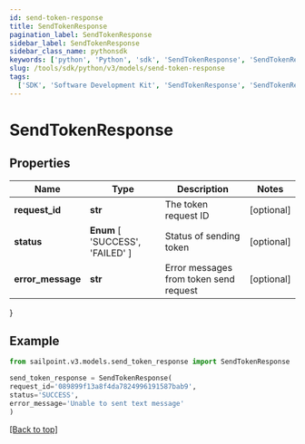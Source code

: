 ```yaml
---
id: send-token-response
title: SendTokenResponse
pagination_label: SendTokenResponse
sidebar_label: SendTokenResponse
sidebar_class_name: pythonsdk
keywords: ['python', 'Python', 'sdk', 'SendTokenResponse', 'SendTokenResponse']
slug: /tools/sdk/python/v3/models/send-token-response
tags:
  ['SDK', 'Software Development Kit', 'SendTokenResponse', 'SendTokenResponse']
---
```


# SendTokenResponse

## Properties

| Name | Type | Description | Notes |
| --- | --- | --- | --- |
| **request_id** | **str** | The token request ID | [optional] |
| **status** | **Enum** [ 'SUCCESS', 'FAILED' ] | Status of sending token | [optional] |
| **error_message** | **str** | Error messages from token send request | [optional] |

}

## Example

```python
from sailpoint.v3.models.send_token_response import SendTokenResponse

send_token_response = SendTokenResponse(
request_id='089899f13a8f4da7824996191587bab9',
status='SUCCESS',
error_message='Unable to sent text message'
)

```

[[Back to top]](#)
